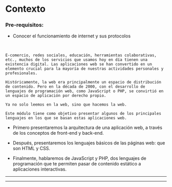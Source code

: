 # **Contexto**

### **Pre-requisitos:**

- Conocer el funcionamiento de internet y sus protocolos

<br>

```
E-comercio, redes sociales, educación, herramientas colaborativas, etc., muchos de los servicios que usamos hoy en día tienen una existencia digital. Las aplicaciones web se han convertido en un elemento crucial para la mayoría de nuestras actividades personales y profesionales.

Históricamente, la web era principalmente un espacio de distribución de contenido. Pero en la década de 2000, con el desarrollo de lenguajes de programación web, como JavaScript o PHP, se convirtió en un espacio de aplicación por derecho propio.

Ya no solo leemos en la web, sino que hacemos la web.

Este módulo tiene como objetivo presentar algunos de los principales lenguajes en los que se basan estas aplicaciones web.

```

- Primero presentaremos la arquitectura de una aplicación web, a través de los conceptos de front-end y back-end.

- Después, presentaremos los lenguajes básicos de las páginas web: que son HTML y CSS.

- Finalmente, hablaremos de JavaScript y PHP, dos lenguajes de programación que te permiten pasar de contenido estático a aplicaciones interactivas.

---

---
